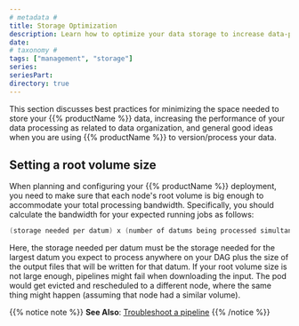 ```yaml
---
# metadata # 
title: Storage Optimization
description: Learn how to optimize your data storage to increase data-processing performance. 
date: 
# taxonomy #
tags: ["management", "storage"]
series:
seriesPart:
directory: true
---
```


This section discusses best practices for minimizing the
space needed to store your {{% productName %}} data, increasing
the performance of your data processing as related to
data organization, and general good ideas when you
are using {{% productName %}} to version/process your data.

## Setting a root volume size

When planning and configuring your {{% productName %}} deployment, you need to
make sure that each node's root volume is big enough to accommodate
your total processing bandwidth. Specifically, you should calculate
the bandwidth for your expected running jobs as follows:

```s
(storage needed per datum) x (number of datums being processed simultaneously) / (number of nodes)
```

Here, the storage needed per datum must be the storage needed for
the largest datum you expect to process anywhere on your DAG plus
the size of the output files that will be written for that datum.
If your root volume size is not large enough, pipelines might fail
when downloading the input. The pod would get evicted and
rescheduled to a different node, where the same thing might happen
(assuming that node had a similar volume).

{{% notice note %}}
**See Also**: [Troubleshoot a pipeline](../../../troubleshooting/pipeline-troubleshooting#all-your-pods-or-jobs-get-evicted)
{{% /notice %}}